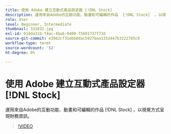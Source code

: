 ```yaml
---
title: 使用 Adobe 建立互動式產品設定器 [!DNL Stock]
description: 運用來自Adobe的互動功能、動畫和可編輯的作品  [!DNL Stock]  ，以視覺方式呈現財務資訊
role: User
level: Beginner, Intermediate
thumbnail: 331832.jpg
exl-id: 914da31b-f4ac-4ba6-9400-f5691737f73d
source-git-commit: e3982cf31ebb0dac5927baa1352447b3222785c9
workflow-type: tm+mt
source-wordcount: '52'
ht-degree: 0%

---
```


# 使用 Adobe 建立互動式產品設定器 [!DNL Stock]

運用來自Adobe的互動功能、動畫和可編輯的作品 [!DNL Stock] ，以視覺方式呈現財務資訊。

>[!VIDEO](https://video.tv.adobe.com/v/331832?hidetitle=true)
